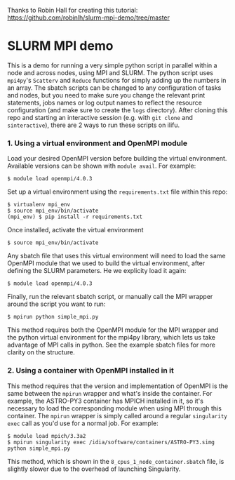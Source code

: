 Thanks to Robin Hall for creating this tutorial: https://github.com/robinlh/slurm-mpi-demo/tree/master

# SLURM MPI demo

This is a demo for running a very simple python script in parallel within a node and across nodes, using MPI and SLURM. The python script uses `mpi4py`'s `Scatterv` and `Reduce` functions for simply adding up the numbers in an array. The sbatch scripts can be changed to any configuration of tasks and nodes, but you need to make sure you change the relevant print statements, jobs names or log output names to reflect the resource configuration (and make sure to create the `logs` directory). After cloning this repo and starting an interactive session (e.g. with `git clone` and `sinteractive`), there are 2 ways to run these scripts on ilifu.

### 1. Using a virtual environment and OpenMPI module
Load your  desired OpenMPI version before building the virtual environment. Available versions can be shown with `module avail`. For example:

```
$ module load openmpi/4.0.3
```

Set up a virtual environment using the `requirements.txt` file within this repo:
```
$ virtualenv mpi_env
$ source mpi_env/bin/activate
(mpi_env) $ pip install -r requirements.txt
```

Once installed, activate the virtual environment

```
$ source mpi_env/bin/activate
```

Any sbatch file that uses this virtual environment will need to load the same OpenMPI module that we used to build the virtual environment, after defining the SLURM parameters. He we explicity load it again:

```
$ module load openmpi/4.0.3
```

Finally, run the relevant sbatch script, or manually call the MPI wrapper around the script you want to run:

```
$ mpirun python simple_mpi.py
```

This method requires both the OpenMPI module for the MPI wrapper and the python virtual environment for the mpi4py library, which lets us take advantage of MPI calls in python. See the example sbatch files for more clarity on the structure.

### 2. Using a container with OpenMPI installed in it
This method requires that the version and implementation of OpenMPI is the same between the `mpirun` wrapper and what's inside the container. For example, the ASTRO-PY3 container has MPICH installed in it, so it's necessary to load the corresponding module when using MPI through this container. The `mpirun` wrapper is simply called around a regular `singularity exec` call as you'd use for a normal job. For example:

```
$ module load mpich/3.3a2
$ mpirun singularity exec /idia/software/containers/ASTRO-PY3.simg python simple_mpi.py
```

This method, which is shown in the `8_cpus_1_node_container.sbatch` file, is slightly slower due to the overhead of launching Singularity.
